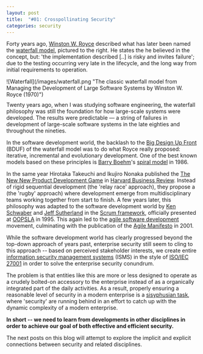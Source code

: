 ```yaml
---
layout: post
title:  "#01: Crosspollinating Security"
categories: security
---
```


Forty years ago, [Winston W. Royce][royce] described what has later been named 
the [waterfall model][waterfall], pictured to the right. He states the he believed in the concept, but: 
'the implementation described [..] is risky and invites failure'; due to the testing occurring very late in the lifecycle, and the long way from initial requirements to operation.

<div style="float:right;margin:0 10px 10px 0" markdown="1">
  ![Waterfall](/images/waterfall.png "The classic waterfall model from Managing the Development of Large Software Systems by Winston W. Royce (1970)")
</div>

Twenty years ago, when I was studying software engineering, the waterfall philosophy was still the foundation for how large-scale systems were developed. The results were predictable &mdash; a string of failures in development of large-scale software systems in the late eighties and throughout the nineties.

In the software development world, the backlash to the [Big Design Up Front][bduf] (BDUF) of the waterfall model was to do what Royce really proposed: iterative, incremental and evolutionary development. One of the best known models based on these principles is [Barry Boehm][boehm]'s [spiral model][spiral] in 1986.

In the same year Hirotaka Takeuchi and Ikujiro Nonaka published the [The New New Product Development Game][newnew] in [Harvard Business Review][hbr]. Instead of rigid sequential development (the 'relay race' approach), they propose a (the 'rugby' approach) where development emerge from multidisciplinary teams working together from start to finish. A few years later, this philosophy was adapted to the software development world by [Ken Schwaber][schwaber] and [Jeff Sutherland][sutherland] in the [Scrum framework][scrum], officially presented at 
[OOPSLA][oopsla] in 1995. This again led to the [agile software development][agile] movement, culminating with the publication of the [Agile Manifesto][manifesto] in 2001.

While the software development world has clearly progressed beyond the top-down approach of years past, enterprise security still seem to cling to this approach -- based on perceived stakeholder interests, we create entire [information security management systems][isms] (ISMS) in the style of [ISO/IEC 27001][iso27001] in order to solve the enterprise security conundrum.

The problem is that entities like this are more or less designed to operate as a crudely bolted-on accessory to the enterprise instead of as a organically integrated part of the daily activities.  As a result, properly ensuring a reasonable level of security in a modern enterprise is a 
[sisyphusian task][sisyphus], where 'security' are running behind in an effort to catch up with the dynamic complexity of a modern enterprise.

<strong>In short -- we need to learn from developments in other disciplines in order to achieve our goal of both effective and efficient security.</strong>

The next posts on this blog will attempt to explore the implicit and explicit connections between security and related disciplines.

[oopsla]: http://www.oopsla.org/oopsla-history/
[scrum]: http://www.scrum.org/
[sutherland]: http://jeffsutherland.com/
[schwaber]: http://www.controlchaos.com/
[hbr]: http://hbr.org/
[iso27001]: http://www.iso.org/iso/catalogue_detail?csnumber=42103
[agile]: http://en.wikipedia.org/wiki/Agile_software_development
[royce]:      http://en.wikipedia.org/wiki/Winston_W._Royce
[waterfall]:  http://en.wikipedia.org/wiki/Waterfall_model
[bduf]:       http://en.wikipedia.org/wiki/Big_Design_Up_Front
[newnew]:     http://apln-richmond.pbwiki.com/f/New%20New%20Prod%20Devel%20Game.pdf
[isms]:       http://en.wikipedia.org/wiki/Information_security_management_system
[sisyphus]:   http://en.wikipedia.org/wiki/Sisyphus
[boehm]:      http://sunset.usc.edu/Research_Group/barry.html
[spiral]:     http://portal.acm.org/citation.cfm?doid=12944.12948 "A spiral model of software development and enhancement"
[manifesto]:  http://agilemanifesto.org/
